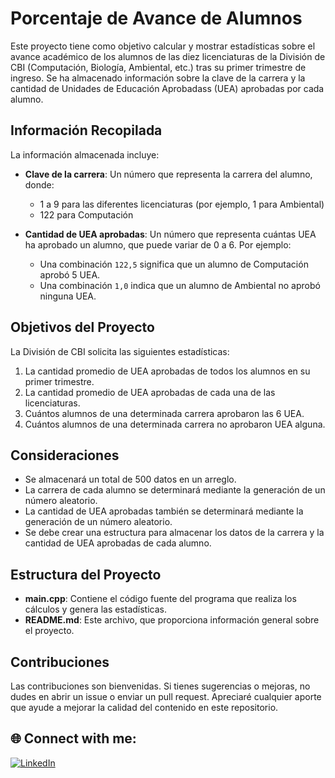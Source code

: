 # Porcentaje de Avance de Alumnos

Este proyecto tiene como objetivo calcular y mostrar estadísticas sobre el avance académico de los alumnos de las diez licenciaturas de la División de CBI (Computación, Biología, Ambiental, etc.) tras su primer trimestre de ingreso. Se ha almacenado información sobre la clave de la carrera y la cantidad de Unidades de Educación Aprobadass (UEA) aprobadas por cada alumno.

## Información Recopilada

La información almacenada incluye:

- **Clave de la carrera**: Un número que representa la carrera del alumno, donde:
  - 1 a 9 para las diferentes licenciaturas (por ejemplo, 1 para Ambiental)
  - 122 para Computación

- **Cantidad de UEA aprobadas**: Un número que representa cuántas UEA ha aprobado un alumno, que puede variar de 0 a 6. Por ejemplo:
  - Una combinación `122,5` significa que un alumno de Computación aprobó 5 UEA.
  - Una combinación `1,0` indica que un alumno de Ambiental no aprobó ninguna UEA.

## Objetivos del Proyecto

La División de CBI solicita las siguientes estadísticas:

1. La cantidad promedio de UEA aprobadas de todos los alumnos en su primer trimestre.
2. La cantidad promedio de UEA aprobadas de cada una de las licenciaturas.
3. Cuántos alumnos de una determinada carrera aprobaron las 6 UEA.
4. Cuántos alumnos de una determinada carrera no aprobaron UEA alguna.

## Consideraciones

- Se almacenará un total de 500 datos en un arreglo.
- La carrera de cada alumno se determinará mediante la generación de un número aleatorio.
- La cantidad de UEA aprobadas también se determinará mediante la generación de un número aleatorio.
- Se debe crear una estructura para almacenar los datos de la carrera y la cantidad de UEA aprobadas de cada alumno.

## Estructura del Proyecto

- **main.cpp**: Contiene el código fuente del programa que realiza los cálculos y genera las estadísticas.
- **README.md**: Este archivo, que proporciona información general sobre el proyecto.
  
## Contribuciones
Las contribuciones son bienvenidas. Si tienes sugerencias o mejoras, no dudes en abrir un issue o enviar un pull request. Apreciaré cualquier aporte que ayude a mejorar la calidad del contenido en este repositorio.

## 🌐 Connect with me:
[![LinkedIn](https://img.shields.io/badge/LinkedIn-0077B5?style=for-the-badge&logo=linkedin&logoColor=white)](https://www.linkedin.com/in/cris7cf/)
